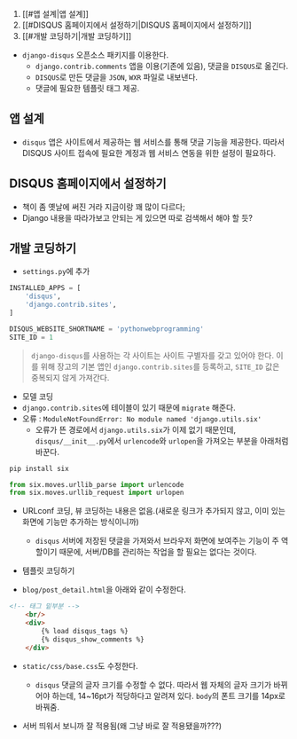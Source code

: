 1. [[#앱 설계|앱 설계]]
2. [[#DISQUS 홈페이지에서 설정하기|DISQUS 홈페이지에서 설정하기]]
3. [[#개발 코딩하기|개발 코딩하기]]

- `django-disqus` 오픈소스 패키지를 이용한다.
	- `django.contrib.comments` 앱을 이용(기존에 있음), 댓글을 `DISQUS`로 옮긴다.
	- `DISQUS`로 만든 댓글을 `JSON`, `WXR` 파일로 내보낸다.
	- 댓글에 필요한 템플릿 태그 제공.

## 앱 설계
- `disqus` 앱은 사이트에서 제공하는 웹 서비스를 통해 댓글 기능을 제공한다. 따라서 DISQUS 사이트 접속에 필요한 계정과 웹 서비스 연동을 위한 설정이 필요하다.

## DISQUS 홈페이지에서 설정하기
- 책이 좀 옛날에 써진 거라 지금이랑 꽤 많이 다르다;
- Django 내용을 따라가보고 안되는 게 있으면 따로 검색해서 해야 할 듯?

## 개발 코딩하기

- `settings.py`에 추가
```python
INSTALLED_APPS = [
    'disqus',
    'django.contrib.sites',
]

DISQUS_WEBSITE_SHORTNAME = 'pythonwebprogramming'
SITE_ID = 1
```
> `django-disqus`를 사용하는 각 사이트는 사이트 구별자를 갖고 있어야 한다. 이를 위해 장고의 기본 앱인 `django.contrib.sites`를 등록하고, `SITE_ID` 값은 중복되지 않게 가져간다.


- 모델 코딩
- `django.contrib.sites`에 테이블이 있기 때문에 `migrate` 해준다.
- 오류 : `ModuleNotFoundError: No module named 'django.utils.six'`
	- 오류가 뜬 경로에서 `django.utils.six`가 이제 없기 때문인데, `disqus/__init__.py`에서 `urlencode`와 `urlopen`을 가져오는 부분을 아래처럼 바꾼다.
```sh
pip install six
```
```python
from six.moves.urllib_parse import urlencode
from six.moves.urllib_request import urlopen
```

- URLconf 코딩, 뷰 코딩하는 내용은 없음.(새로운 링크가 추가되지 않고, 이미 있는 화면에 기능만 추가하는 방식이니까) 
	- `disqus` 서버에 저장된 댓글을 가져와서 브라우저 화면에 보여주는 기능이 주 역할이기 때문에, 서버/DB를 관리하는 작업을 할 필요는 없다는 것이다.

- 템플릿 코딩하기
- `blog/post_detail.html`을 아래와 같이 수정한다.
```html
<!-- 태그 밑부분 -->
    <br/>
    <div>
        {% load disqus_tags %}
        {% disqus_show_comments %}
    </div>
```

- `static/css/base.css`도 수정한다.
	- `disqus` 댓글의 글자 크기를 수정할 수 없다. 따라서 웹 자체의 글자 크기가 바뀌어야 하는데, 14~16pt가 적당하다고 알려져 있다. `body`의 폰트 크기를 14px로 바꿔줌.

- 서버 띄워서 보니까 잘 적용됨(왜 그냥 바로 잘 적용됐을까???)

